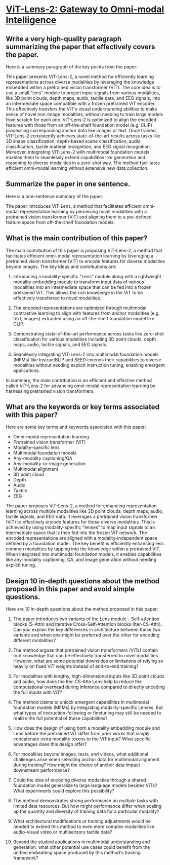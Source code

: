 # [ViT-Lens-2: Gateway to Omni-modal Intelligence](https://arxiv.org/abs/2311.16081)

## Write a very high-quality paragraph summarizing the paper that effectively covers the paper.

 Here is a summary paragraph of the key points from the paper:

This paper presents ViT-Lens-2, a novel method for efficiently learning representations across diverse modalities by leveraging the knowledge embedded within a pretrained vision transformer (ViT). The core idea is to use a small "lens" module to project input signals from various modalities, like 3D point clouds, depth maps, audio, tactile data, and EEG signals, into an intermediate space compatible with a frozen pretrained ViT encoder. This effectively transfers the ViT's visual understanding abilities to make sense of novel non-image modalities, without needing to train large models from scratch for each one. ViT-Lens-2 is optimized to align the encoded features with those from an off-the-shelf foundation model (e.g. CLIP) processing corresponding anchor data like images or text. Once trained, ViT-Lens-2 consistently achieves state-of-the-art results across tasks like 3D shape classification, depth-based scene classification, audio classification, tactile material recognition, and EEG signal recognition. Moreover, integrating ViT-Lens-2 with multimodal foundation models enables them to seamlessly extend capabilities like generation and reasoning to diverse modalities in a zero-shot way. The method facilitates efficient omni-modal learning without extensive new data collection.


## Summarize the paper in one sentence.

 Here is a one-sentence summary of the paper:

The paper introduces ViT-Lens, a method that facilitates efficient omni-modal representation learning by perceiving novel modalities with a pretrained vision transformer (ViT) and aligning them to a pre-defined feature space from off-the-shelf foundation models.


## What is the main contribution of this paper?

 The main contribution of this paper is proposing ViT-Lens-2, a method that facilitates efficient omni-modal representation learning by leveraging a pretrained vision transformer (ViT) to encode features for diverse modalities beyond images. The key ideas and contributions are:

1) Introducing a modality-specific "Lens" module along with a lightweight modality embedding module to transform input data of various modalities into an intermediate space that can be fed into a frozen pretrained ViT. This allows the rich knowledge in the ViT to be effectively transferred to novel modalities.

2) The encoded representations are optimized through multimodal contrastive learning to align with features from anchor modalities (e.g. text, images) extracted using an off-the-shelf foundation model like CLIP.

3) Demonstrating state-of-the-art performance across tasks like zero-shot classification for various modalities including 3D point clouds, depth maps, audio, tactile signals, and EEG signals.

4) Seamlessly integrating ViT-Lens-2 into multimodal foundation models (MFMs) like InstructBLiP and SEED extends their capabilities to diverse modalities without needing explicit instruction tuning, enabling emergent applications.

In summary, the main contribution is an efficient and effective method called ViT-Lens-2 for advancing omni-modal representation learning by harnessing pretrained vision transformers.


## What are the keywords or key terms associated with this paper?

 Here are some key terms and keywords associated with this paper:

- Omni-modal representation learning
- Pretrained vision transformer (ViT) 
- Modality-specific lens
- Multimodal foundation models
- Any-modality captioning/QA
- Any-modality-to-image generation
- Multimodal alignment
- 3D point cloud
- Depth
- Audio
- Tactile
- EEG

The paper proposes ViT-Lens-2, a method for enhancing representation learning across multiple modalities like 3D point clouds, depth maps, audio, tactile signals, and EEG data. It leverages a pretrained vision transformer (ViT) to effectively encode features for these diverse modalities. This is achieved by using modality-specific "lenses" to map input signals to an intermediate space that is then fed into the frozen ViT network. The encoded representations are aligned with a modality-independent space defined by a foundation model. The key benefit is efficiently enhancing less common modalities by tapping into the knowledge within a pretrained ViT. When integrated into multimodal foundation models, it enables capabilities like any-modality captioning, QA, and image generation without needing explicit tuning.


## Design 10 in-depth questions about the method proposed in this paper and avoid simple questions.

 Here are 10 in-depth questions about the method proposed in this paper:

1. The paper introduces two variants of the Lens module - Self-attention blocks (S-Attn) and Iterative Cross-Self-Attention blocks (Iter-CS-Attn). Can you explain the key differences in architecture between these two variants and when one might be preferred over the other for encoding different modalities?

2. The method argues that pretrained vision transformers (ViTs) contain rich knowledge that can be effectively transferred to novel modalities. However, what are some potential downsides or limitations of relying so heavily on fixed ViT weights instead of end-to-end training?

3. For modalities with lengthy, high-dimensional inputs like 3D point clouds and audio, how does the Iter-CS-Attn Lens help to reduce the computational overhead during inference compared to directly encoding the full inputs with ViT?

4. The method claims to unlock emergent capabilities in multimodal foundation models (MFMs) by integrating modality-specific Lenses. But what types of instruction-following or finetuning may still be needed to realize the full potential of these capabilities? 

5. How does the design of using both a modality embedding module and Lens before the pretrained ViT differ from prior works that simply concatenate extra modality tokens to the ViT input? What specific advantages does this design offer?

6. For modalities beyond images, texts, and videos, what additional challenges arise when selecting anchor data for multimodal alignment during training? How might the choice of anchor data impact downstream performance?

7. Could the idea of encoding diverse modalities through a shared foundation model generalize to large language models besides ViTs? What experiments could explore this possibility?

8. The method demonstrates strong performance on multiple tasks with limited data resources. But how might performance differ when scaling up the quantity and diversity of training data for a particular modality?

9. What architectural modifications or training adjustments would be needed to extend this method to even more complex modalities like audio-visual video or multisensory tactile data? 

10. Beyond the studied applications in multimodal understanding and generation, what other potential use cases could benefit from the unified embedding space produced by this method's training framework?
